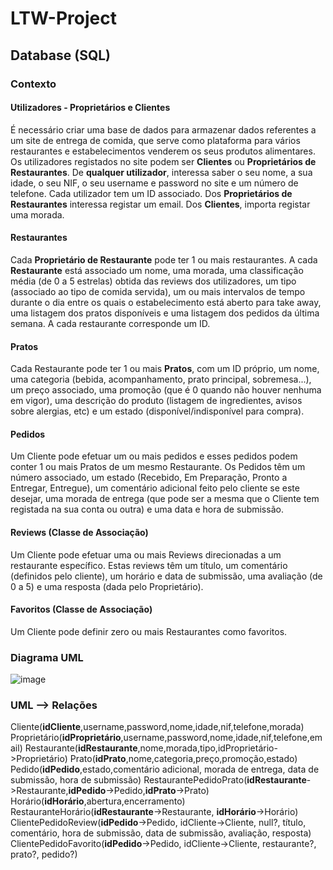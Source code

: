 # LTW-Project

## Database (SQL)

### Contexto

#### Utilizadores - Proprietários e Clientes
É necessário criar uma base de dados para armazenar dados referentes a um site de entrega de comida, que serve como plataforma para vários restaurantes e estabelecimentos venderem os seus produtos alimentares. Os utilizadores registados no site podem ser **Clientes** ou **Proprietários de Restaurantes**. De **qualquer utilizador**, interessa saber o seu nome, a sua idade, o seu NIF, o seu username e password no site e um número de telefone. Cada utilizador tem um ID associado. Dos **Proprietários de Restaurantes** interessa registar um email. Dos **Clientes**, importa registar uma morada.

#### Restaurantes
Cada **Proprietário de Restaurante** pode ter 1 ou mais restaurantes. A cada **Restaurante** está associado um nome, uma morada, uma classificação média (de 0 a 5 estrelas) obtida das reviews dos utilizadores, um tipo (associado ao tipo de comida servida), um ou mais intervalos de tempo durante o dia entre os quais o estabelecimento está aberto para take away, uma listagem dos pratos disponíveis e uma listagem dos pedidos da última semana. A cada restaurante corresponde um ID.

#### Pratos
Cada Restaurante pode ter 1 ou mais **Pratos**, com um ID próprio, um nome, uma categoria (bebida, acompanhamento, prato principal, sobremesa...), um preço associado, uma promoção (que é 0 quando não houver nenhuma em vigor), uma descrição do produto (listagem de ingredientes, avisos sobre alergias, etc) e um estado (disponível/indisponível para compra).

#### Pedidos
Um Cliente pode efetuar um ou mais pedidos e esses pedidos podem conter 1 ou mais Pratos de um mesmo Restaurante. Os Pedidos têm um número associado, um estado (Recebido, Em Preparação, Pronto a Entregar, Entregue),  um comentário adicional feito pelo cliente se este desejar, uma morada de entrega (que pode ser a mesma que o Cliente tem registada na sua conta ou outra) e uma data e hora de submissão.

#### Reviews (Classe de Associação)
Um Cliente pode efetuar uma ou mais Reviews direcionadas a um restaurante específico. Estas reviews têm um título, um comentário (definidos pelo cliente), um horário e data de submissão, uma avaliação (de 0 a 5) e uma resposta (dada pelo Proprietário).

#### Favoritos (Classe de Associação)
Um Cliente pode definir zero ou mais Restaurantes como favoritos.

### Diagrama UML

![image](https://user-images.githubusercontent.com/80784137/162761030-8e90a708-5d26-432b-8b0e-dadf76439d3e.png)

### UML --> Relações

Cliente(**idCliente**,username,password,nome,idade,nif,telefone,morada)
Proprietário(**idProprietário**,username,password,nome,idade,nif,telefone,email)
Restaurante(**idRestaurante**,nome,morada,tipo,idProprietário->Proprietário)
Prato(**idPrato**,nome,categoria,preço,promoção,estado)
Pedido(**idPedido**,estado,comentário adicional, morada de entrega, data de submissão, hora de submissão)
RestaurantePedidoPrato(**idRestaurante**->Restaurante,**idPedido**->Pedido,**idPrato**->Prato)
Horário(**idHorário**,abertura,encerramento)
RestauranteHorário(**idRestaurante**->Restaurante, **idHorário**->Horário)
ClientePedidoReview(**idPedido**->Pedido, idCliente->Cliente, null?, título, comentário, hora de submissão, data de submissão, avaliação, resposta)
ClientePedidoFavorito(**idPedido**->Pedido, idCliente->Cliente, restaurante?, prato?, pedido?)


